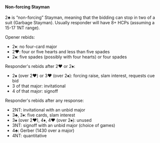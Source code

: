 #### Non-forcing Stayman
2♣ is “non-forcing” Stayman, meaning that the bidding can stop in two of a suit (Garbage Stayman).
Usually responder will have 8+ HCPs (assuming a 15-17 1NT range).

Opener rebids:

   * 2♦: no four-card major
   * 2♥: four or five hearts and less than five spades
   * 2♠: five spades (possibly with four hearts) or four spades

Responder's rebids after 2♥ or 2♠:
   * 2♠ (over 2♥) or 3♥ (over 2♠): forcing raise, slam interest, requests cue bid
   * 3 of that major: invitational
   * 4 of that major: signoff

Responder's rebids after any response:
   * 2NT: invitational with an unbid major
   * 3♣, 3♦: five cards, slam interest
   * 3♠ (over 2♥), 4♦, 4♥ (over 2♠): unused
   * 3NT: signoff with an unbid major (choice of games)
   * 4♣: Gerber (1430 over a major)
   * 4NT: quantitative

